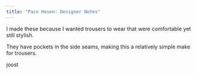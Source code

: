 ```yaml
---
title: "Paco Hosen: Designer Notes"
---
```


I made these because I wanted trousers to wear that were comfortable yet still stylish.

They have pockets in the side seams, making this a relatively simple make for trousers.

joost
